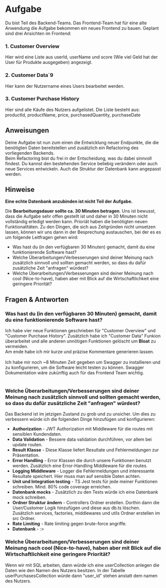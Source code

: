 # Aufgabe

Du bist Teil des Backend-Teams. Das Frontend-Team hat für eine alte Anwendung die Aufgabe bekommen ein neues Frontend zu bauen.
Geplant sind drei Ansichten im Frontend:

### 1. Customer Overview
   Hier wird eine Liste aus userId, userName und score (Wie viel Geld hat der User für Produkte ausgegeben) angezeigt.

### 2. Customer Data´9
   Hier kann der Nutzername eines Users bearbeitet werden.

### 3. Customer Purchase History
   Hier sind alle Käufe des Nutzers aufgelistet. Die Liste besteht aus: productId, productName, price, purchasedQuantity, purchaseDate

## Anweisungen
Deine Aufgabe ist nun zum einen die Entwicklung neuer Endpunkte, die die benötigten Daten bereitstellen und zusätzlich ein Refactoring des vorliegenden Backends.  
Beim Refactoring bist du frei in der Entscheidung, was du dabei sinnvoll findest. Du kannst den bestehenden Service beliebig verändern oder auch neue Services entwickeln. Auch die Struktur der Datenbank kann angepasst werden.

## Hinweise 

**Eine echte Datenbank anzubinden ist nicht Teil der Aufgabe.**  

Die **Bearbeitungsdauer sollte ca. 30 Minuten betragen**. Uns ist bewusst, dass die Aufgabe sehr offen gestellt ist und daher in 30 Minuten nicht vollständig erledigt werden kann. Prioriät haben die benötigten neuen Funktionalitäten. Zu den Dingen, die sich aus Zeitgründen nicht umsetzen lassen, können wir uns dann in der Besprechung austauschen, bei der es es um folgende Leitfragen gehen wird:
- Was hast du (in den verfügbaren 30 Minuten) gemacht, damit du eine funktionierende Software hast?
- Welche Überarbeitungen/Verbesserungen sind deiner Meinung nach zusätzlich sinnvoll und sollten gemacht werden, so dass du dafür zusätzliche Zeit "anfragen" würdest?
- Welche Überarbeitungen/Verbesserungen sind deiner Meinung nach cool (Nice-to-have), haben aber mit Blick auf die Wirtschaftlichkeit eine geringere Priorität?

## Fragen & Antworten
### Was hast du (in den verfügbaren 30 Minuten) gemacht, damit du eine funktionierende Software hast?

Ich habe vier neue Funktionen geschrieben für "Customer Overview" und "Customer Purchase History". Zusätzlich habe ich "Customer Data" Funkion überarbeitet und alle anderen unnötigen Funktionen gelöscht um **Bloat** zu vermeiden.<br/>
Am ende habe ich mir kurze und präzise Kommentare generieren lassen.<br/><br/>
Ich habe mir noch ~8 Minuten Zeit gegeben um Swagger zu installieren und zu konfigurieren, um die Software leicht testen zu können. Swagger Dokumentation wäre zukünftig auch für das Frontend Team wichtig.
<br/><br/>
### Welche Überarbeitungen/Verbesserungen sind deiner Meinung nach zusätzlich sinnvoll und sollten gemacht werden, so dass du dafür zusätzliche Zeit "anfragen" würdest?

Das Backend ist im jetzigen Zustand zu grob und zu unsicher. Um dies zu verbessern würde ich die folgenden Dinge hinzufügen und konfigurieren:
- **Authorization** - JWT Authorization mit Middleware für die routes mit sensiblen Kundendaten.
- **Data Validation** - Bessere data validation durchführen, vor allem bei update routen.
- **Result Klasse** - Diese Klasse liefert Resultate und Fehlermeldungen zur Präsentation.
- **Error Handling** - Error Klassen die durch unsere Funktionen benutzt werden. Zusätzlich eine Error-Handling Middleware für die routes.
- **Logging Middleware** - Logger die Fehlermeldungen und interessante Resultate speichert. Hier muss man auf sensible Daten achten.
- **Unit und Integration testing** - TS Jest tests für jede meiner Funktionen schreiben. Mind. 80% code coverage erreichen.
- **Datenbank mocks** - Zusätzlich zu den Tests würde ich eine Datenbank mock schreiben.
- **Ordner Struktur ändern** - Controllers Ordner erstellen. Dorthin dann die User/Customer Logik hinzufügen und diese aus db.ts löschen. Zusätzlich services, factories, middlewares und utils Ordner erstellen im src Ordner.
- **Rate Limiting** - Rate limiting gegen brute-force angriffe.
- **Datenbank** - :>

### Welche Überarbeitungen/Verbesserungen sind deiner Meinung nach cool (Nice-to-have), haben aber mit Blick auf die Wirtschaftlichkeit eine geringere Priorität?
Wenn wir mit SQL arbeiten, dann würde ich eine userCollection anlegen die Daten wie den Namen des Nutzers besitzen. In der Tabelle userPurchasesCollection würde dann "user_id" stehen anstatt dem namen des Nutzers.